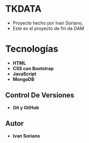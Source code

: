 # TKDATA

* Proyecto hecho por Ivan Soriano,
* Este es el proyecto de fin de DAM

# Tecnologías

* **HTML**
* **CSS con Bootstrap**
* **JavaScript**
* **MongoDB**

## Control De Versiones 

* **Git y GitHub**

## Autor

* **Ivan Soriano** 
